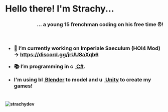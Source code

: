 <h1 align="left">Hello there! I'm <strong>Strachy...</h1>

<h3 align="right">... a young 15 frenchman coding on his free time ⏰!</h3>

<br>

<h3>

- 💼 I’m currently working on  Imperiale Saeculum (HOI4 Mod) -> https://discord.gg/jrUU8aXqb6

- 📚 I’m programming in <a href="https://docs.microsoft.com/en-us/dotnet/csharp/" target="_blank" rel="noreferrer"> <img src="https://cdn.worldvectorlogo.com/logos/c--4.svg" alt="csharp" width="16" height="16"/>&nbsp;C#</a>.

- I'm using <a href="https://www.blender.org/" target="_blank" rel="noreferrer"> <img src="https://upload.wikimedia.org/wikipedia/commons/thumb/0/0c/Blender_logo_no_text.svg/1251px-Blender_logo_no_text.svg.png" alt="blender" width="18" height="16"/>&nbsp;Blender</a> to model and <a href="https://unity.com/" target="_blank" rel="noreferrer"> <img src="https://preview.redd.it/tu3gt6ysfxq71.png?auto=webp&s=10ab55d9dc09e7ed6ea59bd5916800a5272d5969" alt="unity" width="16" height="16"/>&nbsp;Unity</a> to create my games!

</h3>

#

<p><img align="center" src="https://github-readme-stats.vercel.app/api/top-langs?username=strachy&show_icons=true&locale=en&layout=compact" alt="strachydev" /></p>
